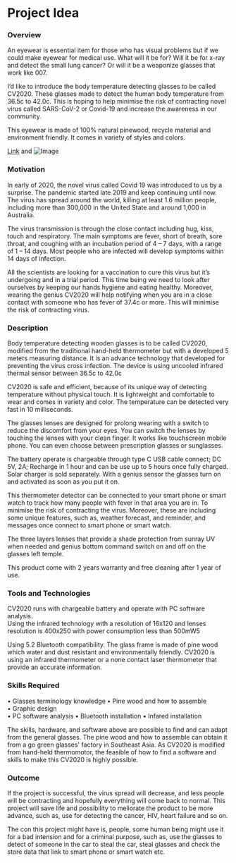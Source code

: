 # Project Idea



### Overview 

An eyewear is essential item for those who has visual problems but if we could make eyewear for medical use. What will it be for? Will it be for x-ray and detect the small lung cancer? Or will it be a weaponize glasses that work like 007.  
 
I’d like to introduce the body temperature detecting glasses to be called CV2020.  These glasses made to detect the human body temperature from 36.5c to 42.0c. This is hoping to help minimise the risk of contracting novel virus called SARS-CoV-2 or Covid-19 and increase the awareness in our community. 
 
This eyewear is made of 100% natural pinewood, recycle material and environment friendly. It comes in variety of styles and colors. 
 




[Link](url) and ![Image](src)



### Motivation 

In early of 2020, the novel virus called Covid 19 was introduced to us by a surprise. The pandemic started late 2019 and keep continuing until now. The virus has spread around the world, killing at least 1.6 million people, including more than 300,000 in the United State and around 1,000 in Australia.  
 
The virus transmission is through the close contact including hug, kiss, touch and respiratory. The main symptoms are fever, short of breath, sore throat, and coughing with an incubation period of 4 – 7 days, with a range of 1 – 14 days. Most people who are infected will develop symptoms within 14 days of infection.  
 
All the scientists are looking for a vaccination to cure this virus but it’s undergoing and in a trial period. This time being we need to look after ourselves by keeping our hands hygiene and eating healthy. Moreover, wearing the genius CV2020 will help notifying when you are in a close contact with someone who has fever of 37.4c or more. This will minimise the risk of contracting virus.  
 


### Description 

Body temperature detecting wooden glasses is to be called CV2020, modified from the traditional hand-held thermometer but with a developed 5 meters measuring distance. It is an advance technology that developed for preventing the virus cross infection. The device is using uncooled infrared thermal sensor between 36.5c to 42.0c 
 
CV2020 is safe and efficient, because of its unique way of detecting temperature without physical touch. It is lightweight and comfortable to wear and comes in variety and color. The temperature can be detected very fast in 10 milliseconds.  
 
The glasses lenses are designed for prolong wearing with a switch to reduce the discomfort from your eyes. You can switch the lenses by touching the lenses with your clean finger. It works like touchscreen mobile phone. You can even choose between prescription glasses or sunglasses. 
 
The battery operate is chargeable through type C USB cable connect; DC 5V, 2A; Recharge in 1 hour and can be use up to 5 hours once fully charged. Solar charger is sold separately. With a genius sensor the glasses turn on and activated as soon as you put it on. 
 
This thermometer detector can be connected to your smart phone or smart watch to track how many people with fever in that area you are in. To minimise the risk of contracting the virus. Moreover, these are including some unique features, such as, weather forecast, and reminder, and messages once connect to smart phone or smart watch. 
 
The three layers lenses that provide a shade protection from sunray UV when needed and genius bottom command switch on and off on the glasses left temple. 
 
This product come with 2 years warranty and free cleaning after 1 year of use. 

### Tools and Technologies 
 
CV2020 runs with chargeable battery and operate with PC software analysis.  
Using the infrared technology with a resolution of 16x120 and lenses resolution is 400x250 with power consumption less than 500mW5 
 
Using 5.2 Bluetooth compatibility. The glass frame is made of pine wood which water and dust resistant and environmentally friendly. CV2020 is using an infrared thermometer or a none contact laser thermometer that provide an accurate information. 
 
###  Skills Required
 
•	Glasses terminology knowledge 
•	Pine wood and how to assemble  
•	Graphic design  
•	PC software analysis 
•	Bluetooth installation 
•	Infared installation 
 
The skills, hardware, and software above are possible to find and can adapt from the general glasses. The pine wood and how to assemble can obtain it from a go green glasses' factory in Southeast Asia. As CV2020 is modified from hand-held thermomotor, the feasible of how to find a software and skills to make this CV2020 is highly possible. 

### Outcome 

If the project is successful, the virus spread will decrease, and less people will be contracting and hopefully everything will come back to normal. This project will save life and possibility to meliorate the product to be more advance, such as, use for detecting the cancer, HIV, heart failure and so on. 
 
The con this project might have is, people, some human being might use it for a bad intension and for a criminal purpose, such as, use the glasses to detect of someone in the car to steal the car, steal glasses and check the store data that link to smart phone or smart watch etc. 
 


